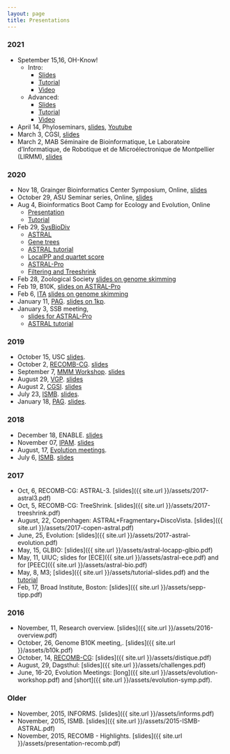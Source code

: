 ```yaml
---
layout: page
title: Presentations
---
```


### 2021

* Spetember 15,16, OH-Know!
	* Intro:
		* [Slides](https://drive.google.com/file/d/1Ec8kIb0IJN-AF6M7C-N2ixIv4cmp3UYg/view?usp=sharing)
		* [Tutorial](https://github.com/KamilSJaron/oh-know/wiki/Introduction-to-k-mers-for-analyzing-skimming-data)
		* [Video]()
	* Advanced: 
		* [Slides](https://drive.google.com/file/d/1Efm9X_Rz62eAkSr3VHLTczCX27hTaPMN/view?usp=sharing)
		* [Tutorial](https://github.com/KamilSJaron/oh-know/wiki/Advanced-use-of-k-mers-for-analyzing-skimming-data) 
		* [Video]()
* April 14, Phyloseminars, [slides](https://drive.google.com/file/d/1fiAlPoI3BBukk7xbUY5LE5ndFdV_yRbl/view?usp=sharing), [Youtube](https://www.youtube.com/watch?v=pjCXxexKjus)
* March 3, CGSI,  [slides](https://drive.google.com/file/d/1ffYvIm1pHr7kw8eMu_0HDYwZGaW2qav9/view?usp=sharing)
* March 2, MAB Séminaire de Bioinformatique, Le Laboratoire d’Informatique, de Robotique et de Microélectronique de Montpellier (LIRMM), [slides](https://drive.google.com/file/d/1fdUrdXqMlL7AjMA_zLwNA-3y5NXDKBEC/view?usp=sharing)

### 2020

* Nov 18, Grainger Bioinformatics Center Symposium, Online, [slides](https://drive.google.com/open?id=1Zlb6qU-l67wfHnwbR8CL6fPe1fwSMbuD&authuser=smirarabbaygi%40eng.ucsd.edu&usp=drive_fs)
* October 29, ASU Seminar series, Online, [slides](https://drive.google.com/file/d/1ZrmWfDEiV8EHIVRKzW0xRyLJheaWlRiS/view?usp=sharing) 
* Aug 4, Bioinformatics Boot Camp for Ecology and Evolution, Online
	* [Presentation](https://drive.google.com/file/d/1Z_DmbVYTX-9bNaFpOgARAJR8IVcZTwF6/view?usp=sharing)
	* [Tutorial](https://github.com/smirarab/tutorials/blob/master/Skmer+APPLES+tutorial.md)
* Feb 29, [SysBioDiv](https://twitter.com/sysbiodiv)
	* [ASTRAL](https://drive.google.com/file/d/196C1WUjI8ujvfZVxDmwRU9SXhE4sAIK3/view?usp=sharing)
	* [Gene trees](https://drive.google.com/file/d/19FQxsTDrOZFjYA6GtEqlbHcHcH9ME5I5/view?usp=sharing)
	* [ASTRAL tutorial](https://drive.google.com/file/d/19K7sw-BPOJr6E9h-UZUWVyjBUNkfQPqo/view?usp=sharing)
	* [LocalPP and quartet score](https://drive.google.com/file/d/19OlFLPhD2Qe8BjoC23zEs3cxubmCTmN5/view?usp=sharing)
	* [ASTRAL-Pro](https://drive.google.com/file/d/19N2j-2RQVXkxaAQ3ZefZcfIVLTy7tgND/view?usp=sharing)
	* [Filtering and Treeshrink](https://drive.google.com/file/d/19MuzhrpFtlcgKEPHiw9fvzDmBLlt7Hrc/view?usp=sharing)
* Feb 28, Zoological Society [slides on genome skimming](https://drive.google.com/file/d/19cOzk0xB941Ig4yVZ4sq1hruNhvh0f_m/view?usp=sharing)
* Feb 19, B10K,  [slides on ASTRAL-Pro](https://drive.google.com/file/d/19jyoUgrcvIIpqmlmUyEkFcJcXqAVboiC/view?usp=sharing)
* Feb 6, [ITA](https://ita.ucsd.edu/ws/schedule2020/) [slides on genome skimming](https://drive.google.com/file/d/18cGM3rC5NeWhtmZwIaQvcTW11ztHrn1S/view?usp=sharing)
* January 11, [PAG](https://plan.core-apps.com/pag_2020/event/94debacbcec89b6414ff757859c9b705). [slides on 1kp](https://drive.google.com/file/d/1vE5zYZvY4K-w7c943KW8qvjRc4ysnlit/view?usp=sharing). 
* January 3, SSB meeting, 
	* [slides for ASTRAL-Pro](https://drive.google.com/file/d/1uXP3k7o1FTMauYiXxrcu4iicLhEpUxgl/view?usp=sharing)
	* [ASTRAL tutorial](https://drive.google.com/file/d/1uB_IKsm7wDBdyJaE7O1NxKby-Bn9WWvc/view?usp=sharing)

### 2019

* October 15, USC [slides](https://drive.google.com/file/d/1souehkmzF0VnQVPlt8fXuhomeZLsq-Bd/view?usp=sharing).
* October 2, [RECOMB-CG](https://recombcg2019.bitbucket.io/program.html). [slides](https://drive.google.com/file/d/1sjY-5RYdP7zwFq3KZ6_dWfXtTduK7CSr/view?usp=sharing)
* September 7, [MMM Workshop](https://sites.google.com/view/mmm2019/home). [slides](https://drive.google.com/file/d/1MGYrE-n_1oG-yRpD0hKaIL3nwhaON0ca/view?usp=sharing)
* August 29, [VGP](https://www.eventbrite.com/e/the-g10k-vgpebp-meeting-tickets-59112745814?aff=ebdshpsearchautocomplete). [slides](https://drive.google.com/file/d/1LJ9dsJjuv8HgmeGy8zomu09FkVgZN8p0/view?usp=sharing)
* August 2, [CGSI](http://computationalgenomics.bioinformatics.ucla.edu/schedule/). [slides](https://drive.google.com/file/d/1Km73hjE5DbFWzUNwa4_DEwcusnDwOAzl/view?usp=sharing)
* July 23, [ISMB](https://www.iscb.org/cms_addon/conferences/ismbeccb2019/proceedings.php). [slides](https://drive.google.com/file/d/1WKLs70uk5heklq37Dw2ygwM5KGBShdqa/view?usp=sharing). 
* January 18, [PAG](https://pag.confex.com/pag/xxvii/meetingapp.cgi/Paper/36191). [slides](https://drive.google.com/file/d/1Nu6LiBM3xipw9idJnvpijMCHQiqwKvi-/view?usp=sharing). 

### 2018

* December 18, ENABLE. [slides](https://drive.google.com/file/d/1GZZiwH7NSGZ50HOxPyCw4uglH_ydeLO_/view?usp=sharing)
* November 07, [IPAM](http://www.ipam.ucla.edu/programs/workshops/workshop-iii-hpc-for-computationally-and-data-intensive-problems/?tab=speaker-list). [slides](https://drive.google.com/file/d/1rQRnne-ebhFsAmXaxhg320knMWV3bzza/view?usp=sharing)
* August, 17, [Evolution meetings](http://tandy.cs.illinois.edu/PhyloSynth-Symp2018.html). 
* July 6, [ISMB](https://www.iscb.org/ismb2018-program/ismb2018-tutorials#am4). [slides](https://drive.google.com/file/d/1MHNL43J7Opsiia6d0_JXbGHbSI4Ao7uQ/view?usp=sharing)

### 2017


* Oct, 6, RECOMB-CG: ASTRAL-3. [slides]({{ site.url }}/assets/2017-astral3.pdf)
* Oct, 5, RECOMB-CG: TreeShrink. [slides]({{ site.url }}/assets/2017-treeshrink.pdf)
* August, 22, Copenhagen: ASTRAL+Fragmentary+DiscoVista. [slides]({{ site.url }}/assets/2017-copen-astral.pdf)
* June, 25, Evolution: [slides]({{ site.url }}/assets/2017-astral-evolution.pdf)
* May, 15, GLBIO: [slides]({{ site.url }}/assets/astral-locapp-glbio.pdf)
* May, 11, UIUC; slides for [ECE]({{ site.url }}/assets/astral-ece.pdf) and for [PEEC]({{ site.url }}/assets/astral-bio.pdf)
* May, 8, M3; [slides]({{ site.url }}/assets/tutorial-slides.pdf) and the [tutorial](https://github.com/smirarab/tutorials/blob/master/sepp-tipp-upp-pasta-short.md)
* Feb, 17, Broad Institute, Boston: [slides]({{ site.url }}/assets/sepp-tipp.pdf)

### 2016

* November, 11, Research overview. [slides]({{ site.url }}/assets/2016-overview.pdf)
* October, 26, Genome B10K meeting,. [slides]({{ site.url }}/assets/b10k.pdf)
* October, 14, [RECOMB-CG](http://www.crm.umontreal.ca/2016/Genomics16/appel_e.php): [slides]({{ site.url }}/assets/distique.pdf)
* August, 29, Dagsthul: [slides]({{ site.url }}/assets/challenges.pdf)
* June, 16-20, Evolution Meetings: [long]({{ site.url }}/assets/evolution-workshop.pdf) and [short]({{ site.url }}/assets/evolution-symp.pdf).

### Older

* November, 2015, INFORMS. [slides]({{ site.url }}/assets/informs.pdf)
* November, 2015, ISMB. [slides]({{ site.url }}/assets/2015-ISMB-ASTRAL.pdf)
* November, 2015, RECOMB - Highlights. [slides]({{ site.url }}/assets/presentation-recomb.pdf)
